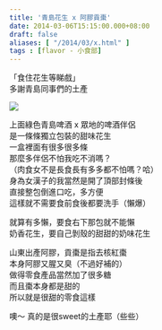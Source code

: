```yaml
---
title: '青島花生 x 阿膠貢棗'
date: 2014-03-06T15:15:00.000+08:00
draft: false
aliases: [ "/2014/03/x.html" ]
tags : [flavor - 小食部]
---
```


「食住花生等睇戲」  
多謝青島同事們的土產  

[![](https://2.bp.blogspot.com/-k33QmTp4G6o/XC3s4QmiFZI/AAAAAAAADv0/_G37Wo56YFkXMXWFo-5LcNrgcxTevB9hgCLcBGAs/s640/08.jpg)](https://2.bp.blogspot.com/-k33QmTp4G6o/XC3s4QmiFZI/AAAAAAAADv0/_G37Wo56YFkXMXWFo-5LcNrgcxTevB9hgCLcBGAs/s1600/08.jpg)

上面綠色青島啤酒 x 眾地的啤酒伴侶  
是一條條獨立包裝的甜味花生  
一盒裡面有很多很多條  
那麼多伴侶不怕我吃不消嗎？  
（肉食女不是長食長有多多都不怕嗎？哈）  
身為女漢子的我當然是開了頂部封條後  
直接整包倒進口吃，多方便  
這樣就不需要食前食後都要洗手（懶爆）  
  
就算有多懶，要食右下那包就不能懶  
奶香花生，要自己剝殼的甜甜的奶味花生  
  
山東出產阿膠，貢棗是指去核紅棗  
本身阿膠又腥又臭（不過好補的）  
做得零食產品當然加了很多糖  
而且棗本身都是甜的  
所以就是很甜的零食這樣  
  
噢～ 真的是很sweet的土產耶（些些）